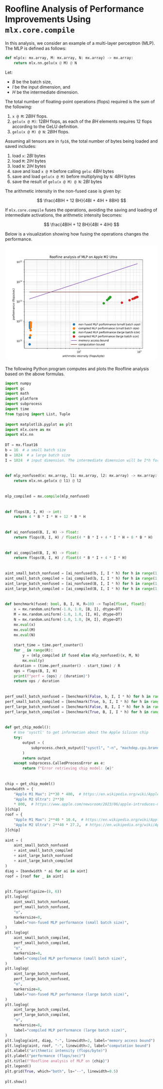 # Roofline Analysis of Performance Improvements Using `mlx.core.compile`

In this analysis, we consider an example of a multi-layer perceptron (MLP). The MLP is defined as follows:

```python
def mlp(x: mx.array, M: mx.array, N: mx.array) -> mx.array:
    return mlx.nn.gelu(x @ M) @ N
```

Let:

- $B$ be the batch size,
- $I$ be the input dimension, and
- $H$ be the intermediate dimension.

The total number of floating-point operations (flops) required is the sum of the following:

1. `x @ M`: $2 B I H$ flops.
1. `gelu(x @ M)`: $12 B H$ flops, as each of the $BH$ elements requires 12 flops according to the GeLU definition.
1. `gelu(x @ M) @ N`: $2 B I H$ flops.

Assuming all tensors are in `fp16`, the total number of bytes being loaded and saved includes:

1. load `x`: $2 B I$ bytes
1. load `M`: $2 I H$ bytes
1. load `N`: $2 I H$ bytes
1. save and load `x @ M` before calling `gelu`: $4 B H$ bytes
1. save and load `gelu(x @ M)` before multiplying by `N`: $4 B H$ bytes
1. save the result of `gelu(x @ M) @ N`: $2 B I$ bytes

The arithmetic intensity in the non-fused case is given by:

$$ \frac{4BIH + 12 BH}{4BI + 4IH + 8BH} $$

If `mlx.core.compile` fuses the operations, avoiding the saving and loading of intermediate activations, the arithmetic intensity becomes:

$$ \frac{4BIH + 12 BH}{4BI + 4IH} $$

Below is a visualization showing how fusing the operations changes the performance.

![](fuse.png)

The following Python program computes and plots the Roofline analysis based on the above formulas.

```python
import numpy
import gc
import math
import platform
import subprocess
import time
from typing import List, Tuple

import matplotlib.pyplot as plt
import mlx.core as mx
import mlx.nn

DT = mx.float16
b = 16  # a small batch size
B = 1024  # a large batch size
I = 1024  # input dimension. The intermediate dimension will be I*h for h in range(10)


def mlp_nonfused(x: mx.array, l1: mx.array, l2: mx.array) -> mx.array:
    return mlx.nn.gelu(x @ l1) @ l2


mlp_compiled = mx.compile(mlp_nonfused)


def flops(B, I, H) -> int:
    return 4 * B * I * H + 12 * B * H


def ai_nonfused(B, I, H) -> float:
    return flops(B, I, H) / float(4 * B * I + 4 * I * H + 8 * B * H)


def ai_compiled(B, I, H) -> float:
    return flops(B, I, H) / float(4 * B * I + 4 * I * H)


aint_small_batch_nonfused = [ai_nonfused(b, I, I * h) for h in range(1, 10)]
aint_small_batch_compiled = [ai_compiled(b, I, I * h) for h in range(1, 10)]
aint_large_batch_nonfused = [ai_nonfused(B, I, I * h) for h in range(1, 10)]
aint_large_batch_compiled = [ai_compiled(B, I, I * h) for h in range(1, 10)]


def benchmark(fused: bool, B, I, H, R=10) -> Tuple[float, float]:
    x = mx.random.uniform(-1.0, 1.0, [B, I], dtype=DT)
    M = mx.random.uniform(-1.0, 1.0, [I, H], dtype=DT)
    N = mx.random.uniform(-1.0, 1.0, [H, I], dtype=DT)
    mx.eval(x)
    mx.eval(M)
    mx.eval(N)

    start_time = time.perf_counter()
    for _ in range(R):
        y = (mlp_compiled if fused else mlp_nonfused)(x, M, N)
        mx.eval(y)
    duration = (time.perf_counter() - start_time) / R
    ops = flops(B, I, H)
    print(f"perf = {ops} / {duration}")
    return ops / duration


perf_small_batch_nonfused = [benchmark(False, b, I, I * h) for h in range(1, 10)]
perf_small_batch_compiled = [benchmark(True, b, I, I * h) for h in range(1, 10)]
perf_large_batch_nonfused = [benchmark(False, B, I, I * h) for h in range(1, 10)]
perf_large_batch_compiled = [benchmark(True, B, I, I * h) for h in range(1, 10)]


def get_chip_model():
    # Use 'sysctl' to get information about the Apple Silicon chip
    try:
        output = (
            subprocess.check_output(["sysctl", "-n", "machdep.cpu.brand_string"]).strip().decode()
        )
        return output
    except subprocess.CalledProcessError as e:
        return f"Error retrieving chip model: {e}"


chip = get_chip_model()
bandwidth = {
    "Apple M1 Max": 2**30 * 400,  # https://en.wikipedia.org/wiki/Apple_M1#Memory
    "Apple M2 Ultra": 2**30
    * 800,  # https://www.apple.com/newsroom/2023/06/apple-introduces-m2-ultra
}[chip]
roof = {
    "Apple M1 Max": 2**40 * 10.4,  # https://en.wikipedia.org/wiki/Apple_M1#GPU
    "Apple M2 Ultra": 2**40 * 27.2,  # https://en.wikipedia.org/wiki/Apple_M2#GPU
}[chip]

aint = (
    aint_small_batch_nonfused
    + aint_small_batch_compiled
    + aint_large_batch_nonfused
    + aint_large_batch_compiled
)
diag = [bandwidth * ai for ai in aint]
roof = [roof for _ in aint]


plt.figure(figsize=(8, 6))
plt.loglog(
    aint_small_batch_nonfused,
    perf_small_batch_nonfused,
    "o",
    markersize=8,
    label="non-fused MLP performance (small batch size)",
)
plt.loglog(
    aint_small_batch_compiled,
    perf_small_batch_compiled,
    "o",
    markersize=8,
    label="compiled MLP performance (small batch size)",
)
plt.loglog(
    aint_large_batch_nonfused,
    perf_large_batch_nonfused,
    "o",
    markersize=8,
    label="non-fused MLP performance (large batch size)",
)
plt.loglog(
    aint_large_batch_compiled,
    perf_large_batch_compiled,
    "o",
    markersize=8,
    label="compiled MLP performance (large batch size)",
)
plt.loglog(aint, diag, "-", linewidth=2, label="memory access bound")
plt.loglog(aint, roof, "-", linewidth=2, label="computation bound")
plt.xlabel("arithmetic intensity (flops/byte)")
plt.ylabel("performance (flops/sec)")
plt.title(f"Roofline analysis of MLP on {chip}")
plt.legend()
plt.grid(True, which="both", ls="--", linewidth=0.5)

plt.show()
```
